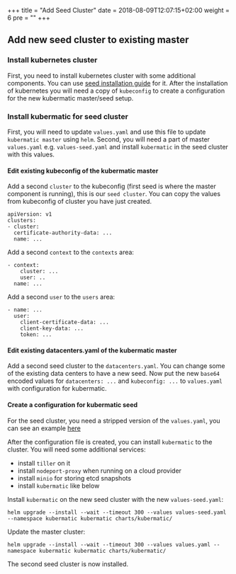 +++
title = "Add Seed Cluster"
date = 2018-08-09T12:07:15+02:00
weight = 6
pre = "<b></b>"
+++

## Add new seed cluster to existing master

### Install kubernetes cluster

First, you need to install kubernetes cluster with some additional components. You can use [seed installation guide](../seed_installer) for it.
After the installation of kubernetes you will need  a copy of `kubeconfig` to create a configuration for the new kubermatic master/seed setup.

### Install kubermatic for seed cluster

First, you will need to update `values.yaml` and use this file to update `kubermatic master` using `helm`.
Second, you will need a part of master `values.yaml` e.g. `values-seed.yaml` and install `kubermatic` in the seed cluster with this values.

#### Edit existing kubeconfig of the kubermatic master

Add a second `cluster` to the kubeconfig (first seed is where the master component is running), this is our `seed cluster`. You can copy the values from kubeconfig of cluster you have just created.
```
apiVersion: v1
clusters:
- cluster:
  certificate-authority-data: ...
  name: ...
```

Add a second `context` to the `contexts` area:
```
- context:
    cluster: ...
    user: ..
  name: ...
```

Add a second `user` to the `users` area:
```
- name: ...
  user:
    client-certificate-data: ...
    client-key-data: ...
    token: ...
```

#### Edit existing datacenters.yaml of the kubermatic master

Add a second seed cluster to the `datacenters.yaml`. You can change some of the existing data centers to have a new seed. Now put the new `base64` encoded values for `datacenters: ...` and `kubeconfig: ...` to `values.yaml` with configuration for kubermatic.

#### Create a configuration for kubermatic seed

For the seed cluster, you need a stripped version of the `values.yaml`, you can see an example [here](https://github.com/kubermatic/kubermatic-installer/blob/release/v2.7/values.seed.example.yaml)

After the configuration file is created, you can install `kubermatic` to the cluster. You will need some additional services:
* install `tiller` on it
* install `nodeport-proxy` when running on a cloud provider
* install `minio` for storing etcd snapshots
* install `kubermatic` like below

Install `kubermatic` on the new seed cluster with the new `values-seed.yaml`:
```
helm upgrade --install --wait --timeout 300 --values values-seed.yaml --namespace kubermatic kubermatic charts/kubermatic/
```

Update the master cluster:
```
helm upgrade --install --wait --timeout 300 --values values.yaml --namespace kubermatic kubermatic charts/kubermatic/
```

The second seed cluster is now installed.

